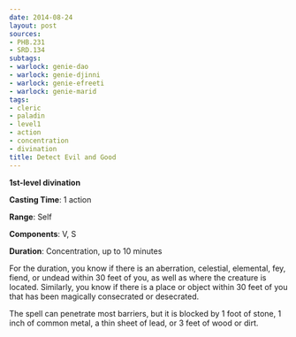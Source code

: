 ```yaml
---
date: 2014-08-24
layout: post
sources:
- PHB.231
- SRD.134
subtags:
- warlock: genie-dao
- warlock: genie-djinni
- warlock: genie-efreeti
- warlock: genie-marid
tags:
- cleric
- paladin
- level1
- action
- concentration
- divination
title: Detect Evil and Good
---
```


**1st-level divination**

**Casting Time**: 1 action

**Range**: Self

**Components**: V, S

**Duration**: Concentration, up to 10 minutes

For the duration, you know if there is an aberration, celestial, elemental, fey, fiend, or undead within 30 feet of you, as well as where the creature is located. Similarly, you know if there is a place or object within 30 feet of you that has been magically consecrated or desecrated.

The spell can penetrate most barriers, but it is blocked by 1 foot of stone, 1 inch of common metal, a thin sheet of lead, or 3 feet of wood or dirt.

